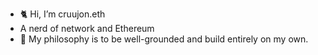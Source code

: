 - 🐈 Hi, I’m cruujon.eth
- A nerd of network and Ethereum
- 🚩 My philosophy is to be well-grounded and build entirely on my own. 

<!---
cruujon/cruujon is a ✨ special ✨ repository because its `README.md` (this file) appears on your GitHub profile.
You can click the Preview link to take a look at your changes.
--->
